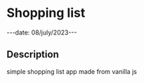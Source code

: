 # Shopping list

---date: 08/july/2023---

## Description

simple shopping list app made from vanilla js
